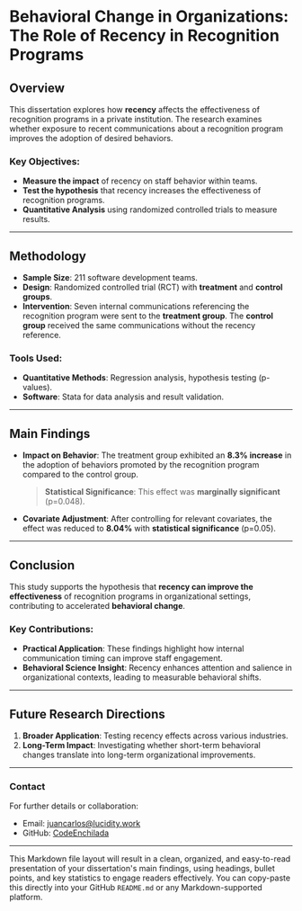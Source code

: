 # Behavioral Change in Organizations: The Role of Recency in Recognition Programs
 
## Overview
This dissertation explores how **recency** affects the effectiveness of recognition programs in a private institution. The research examines whether exposure to recent communications about a recognition program improves the adoption of desired behaviors.

### Key Objectives:
- **Measure the impact** of recency on staff behavior within teams.
- **Test the hypothesis** that recency increases the effectiveness of recognition programs.
- **Quantitative Analysis** using randomized controlled trials to measure results.

---

## Methodology

- **Sample Size**: 211 software development teams.
- **Design**: Randomized controlled trial (RCT) with **treatment** and **control groups**.
- **Intervention**: Seven internal communications referencing the recognition program were sent to the **treatment group**. The **control group** received the same communications without the recency reference.

### Tools Used:
- **Quantitative Methods**: Regression analysis, hypothesis testing (p-values).
- **Software**: Stata for data analysis and result validation.

---

## Main Findings

- **Impact on Behavior**: The treatment group exhibited an **8.3% increase** in the adoption of behaviors promoted by the recognition program compared to the control group.
  
  > **Statistical Significance**: This effect was **marginally significant** (p=0.048).

- **Covariate Adjustment**: After controlling for relevant covariates, the effect was reduced to **8.04%** with **statistical significance** (p=0.05).

---

## Conclusion

This study supports the hypothesis that **recency can improve the effectiveness** of recognition programs in organizational settings, contributing to accelerated **behavioral change**.

### Key Contributions:
- **Practical Application**: These findings highlight how internal communication timing can improve staff engagement.
- **Behavioral Science Insight**: Recency enhances attention and salience in organizational contexts, leading to measurable behavioral shifts.

---

## Future Research Directions
1. **Broader Application**: Testing recency effects across various industries.
2. **Long-Term Impact**: Investigating whether short-term behavioral changes translate into long-term organizational improvements.

---

### Contact
For further details or collaboration:
- Email: [juancarlos@lucidity.work](mailto:juancarlos@lucidity.work)
- GitHub: [CodeEnchilada](https://github.com/CodeEnchilada)

---

This Markdown file layout will result in a clean, organized, and easy-to-read presentation of your dissertation's main findings, using headings, bullet points, and key statistics to engage readers effectively. You can copy-paste this directly into your GitHub `README.md` or any Markdown-supported platform.
